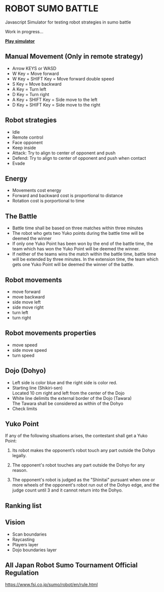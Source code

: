 # ROBOT SUMO BATTLE

Javascript Simulator for testing robot strategies in sumo battle

Work in progress...

<a href="https://santiherranz.github.io/SumoFighters/" target="_blank"><b>Play simulator</b></a>

## Manual Movement (Only in remote strategy)
- Arrow KEYS or WASD
- W Key = Move forward 
- W Key + SHIFT Key = Move forward double speed 
- S Key = Move backward
- A Key = Turn left
- D Key = Turn right
- A Key + SHIFT Key = Side move to the left
- D Key + SHIFT Key = Side move to the right

## Robot strategies
- Idle
- Remote control
- Face opponent
- Keep inside
- Attack: Try to align to center of opponent and push
- Defend: Try to align to center of opponent and push when contact
- Evade

## Energy
- Movements cost energy
- Forward and backward cost is proportional to distance
- Rotation cost is porportional to time

## The Battle

- Battle time shall be based on three matches within three minutes
- The robot who gets two Yuko points during the battle time will be deemed the winner
- If only one Yuko Point has been won by the end of the battle time, the team which has won the Yuko Point will be deemed the winner.
- If neither of the teams wins the match within the battle time, battle time will be extended by three minutes. In the extension time, the team which gets one Yuko Point will be deemed the winner of the battle.

## Robot movements
- move forward
- move backward
- side move left
- side move right
- turn left
- turn right

## Robot movements properties
- move speed
- side move speed
- turn speed






## Dojo (Dohyo)
- Left side is color blue and the right side is color red.
- Starting line (Shikiri-sen)\
Located 10 cm right and left from the center of the Dojo
- White line delimits the external border of the Dojo (Tawara)\
The Tawara shall be considered as within of the Dohyo
- Check limits


## Yuko Point
If any of the following situations arises, the contestant shall get a Yuko Point:

1. Its robot makes the opponent’s robot touch any part outside the Dohyo legally.

2. The opponent's robot touches any part outside the Dohyo for any reason.

3. The opponent's robot is judged as the "Shinitai" pursuant when one or more wheels of the opponent's robot run out of the Dohyo edge, and the judge count until 3 and it cannot return into the Dohyo.


## Ranking list




## Vision
- Scan boundaries
- Raycasting
- Players layer
- Dojo boundaries layer



## All Japan Robot Sumo Tournament Official Regulation
https://www.fsi.co.jp/sumo/robot/en/rule.html







